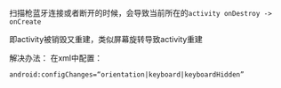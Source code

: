 扫描枪蓝牙连接或者断开的时候，会导致当前所在的`activity onDestroy -> onCreate`

即activity被销毁又重建，类似屏幕旋转导致activity重建

解决办法： 在xml中配置：

```
android:configChanges=“orientation|keyboard|keyboardHidden”
```


